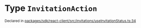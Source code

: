 # Type `InvitationAction`
<sub>Declared in [packages/sdk/react-client/src/invitations/useInvitationStatus.ts:34](https://github.com/dxos/dxos/blob/29a91026f/packages/sdk/react-client/src/invitations/useInvitationStatus.ts#L34)</sub>






